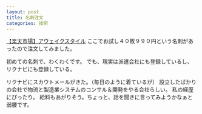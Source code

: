 ```yaml
---
layout: post
title: 名刺注文
categories: 技術
---
```


<a href="http://www.rakuten.co.jp/awake/" target="_blank">【楽天市場】アウェイクスタイル</a>
ここでお試し４０枚９９０円という名刺があったので注文してみました。

初めての名刺で、わくわくです。
でも、現実は派遣会社にも登録しているし、リクナビにも登録している。

リクナビにスカウトメールがきた。（毎日のように着ているが）
設立したばかりの会社で物流と製造業システムのコンサル＆開発をやる会社らしい。
私の経歴にぴったり。
給料もあがりそう。ちょっと、話を聞きに言ってみようかなぁと弱腰です。

